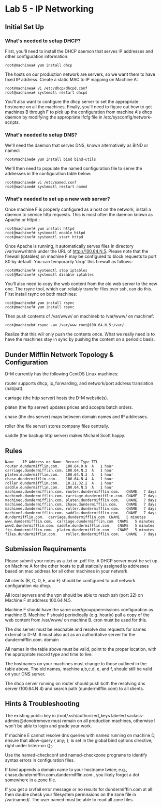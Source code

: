 # Lab 5 - IP Networking

## Initial Set Up

### What's needed to setup DHCP?
First, you'll need to install the DHCP daemon that serves IP addresses and other configuration information:
```
root@machinea# yum install dhcp
```
The hosts on our production network are servers, so we want them to have fixed IP address.  Create a static MAC to IP mapping on Machine A:
```
root@machinea# vi /etc/dhcp/dhcpd.conf
root@machinea# systemctl restart dhcpd
```
You’ll also want to configure the dhcp server to set the appropriate hostname on all the machines.  Finally, you'll need to figure out how to get machines B through F to pick up the configuration from machine A's dhcp daemon by modifying the appropriate ifcfg file in /etc/sysconfig/network-scripts.

 

### What's needed to setup DNS?
We'll need the daemon that serves DNS, known alternatively as BIND or named:
```
root@machined# yum install bind bind-utils
```
We'll then need to populate the named configuration file to serve the addresses in the configuration table below:
```
root@machined# vi /etc/named.conf
root@machined# systemctl restart named
 ```
 
### What's needed to set up a new web server?
Once machine F is properly configured as a host on the network, install a daemon to service http requests.  This is most often the daemon known as Apache or httpd::
```
root@machinef# yum install httpd
root@machinef# systemctl enable httpd
root@machinef# systemctl start httpd
```
Once Apache is running, it automatically serves files in directory /var/www/html/  under the URL of http://100.64.N.5.  Please note that the firewall (iptables) on machine F may be configured to block requests to port 80 by default.  You can temporarily ‘drop’ this firewall as follows:
```
root@Machinef# systemctl stop iptables
root@Machinef# systemctl disable iptables
```
You’ll also need to copy the web content from the old web server to the new one.  The rsync tool, which can reliably transfer files over ssh, can do this.  First install rsync on both machines:
```
root@machineb# yum install rsync
root@machinef# yum install rsync
```
Then push contents of /var/www/ on machineb to /var/www/ on machinef:
```
root@machineb# rsync -av /var/www root@100.64.N.5:/var/.
```
Realize that this will only push the contents once. What we really need is to have the machines stay in sync by pushing the content on a periodic basis.

 

## Dunder Mifflin Network Topology & Configuration

D-M currently has the following CentOS Linux machines:

router supports dhcp, ip_forwarding, and network/port address translation (nat/pat).

carriage (the http server) hosts the D-M website(s).

platen (the ftp server) updates prices and accepts batch orders.

chase (the dns server) maps between domain names and IP addresses.

roller (the file server) stores company files centrally.

saddle (the backup http server) makes Michael Scott happy.

## Rules
```
Name	IP Address or Name	Record Type	TTL
router.dundermifflin.com.	100.64.0.N	A	1 hour
carriage.dundermifflin.com.	100.64.N.2	A	1 hour
platen.dundermifflin.com.	100.64.N.3	A	1 hour
chase.dundermifflin.com.	100.64.N.4	A	1 hour
roller.dundermifflin.com.	10.21.32.2	A	1 hour
saddle.dundermifflin.com.	100.64.N.5	A	1 hour
machinea.dundermifflin.com.	router.dundermifflin.com.	CNAME	7 days
machineb.dundermifflin.com.	carriage.dundermifflin.com.	CNAME	7 days
machinec.dundermifflin.com.	platen.dundermifflin.com.	CNAME	7 days
machined.dundermifflin.com.	chase.dundermifflin.com.	CNAME	7 days
machinee.dundermifflin.com.	roller.dundermifflin.com.	CNAME	7 days
machinef.dundermifflin.com.	saddle.dundermifflin.com.	CNAME	7 days
dundermifflin.com.	carriage.dundermifflin.com	CNAME	5 minutes
www.dundermifflin.com.	carriage.dundermifflin.com	CNAME	5 minutes
www2.dundermifflin.com.	saddle.dundermifflin.com.	CNAME	5 minutes
ftp.dundermifflin.com.	platen.dundermifflin.com.	CNAME	5 minutes
files.dundermifflin.com.	roller.dundermifflin.com.	CNAME	7 days
 ```
## Submission Requirements

Please submit your notes as a .txt or .pdf file.
A DHCP server must be set up on Machine A for the other hosts to pull statically assigned ip addresses based on mac address for all other machines in your network.

All clients (B, C, D, E, and F) should be configured to pull network configuration via dhcp.

All local servers and the vpn should be able to reach ssh (port 22) on Machine F at address 100.64.N.5.

Machine F should have the same user/group/permissions configuration as machine B.  Machine F should periodically (e.g. hourly) pull a copy of the web content from /var/www/ on machine B.  cron must be used for this.

The dns server must be reachable and resolve dns requests for names external to D-M.  It must also act as an authoritative server for the dundermifflin.com. domain

All names in the table above must be valid, point to the proper location, with the appropriate record type and time to live.

The hostnames on your machines must change to those outlined in the table above.  The old names, machine a,b,c,d, e, and f, should still be valid on your DNS server.

The dhcp server running on router should push both the resolving dns server (100.64.N.4) and search path (dundermifflin.com) to all clients.

 

## Hints & Troubleshooting

The existing public key in /root/.ssh/authorized_keys labeled saclass-admins@donotremove must remain on all production machines, otherwise I won't be able to login and grade your work.

If machine E cannot resolve dns queries with named running on machine D, ensure that allow-query { any; }; is set in the global bind options directive, right under listen-on {};.

Use the named-checkconf and named-checkzone programs to identify syntax errors in configuration files.

If bind appends a domain name to your hostname twice; e.g., chase.dundermifflin.com.dundermifflin.com., you likely forgot a dot somewhere in a zone file.

If you get a srvfail error message or no results for dundermifflin.com at all then double check your filesystem permissions on the zone file in /var/named/.  The user named must be able to read all zone files.

 


